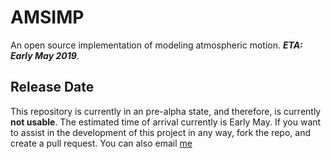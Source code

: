 # AMSIMP

An open source implementation of modeling atmospheric motion. ***ETA: Early May 2019***.

## Release Date
This repository is currently in an pre-alpha state, and therefore, is currently **not usable**. The estimated time of arrival currently is Early May. If you want to assist in the development of this project in any way, fork the repo, and create a pull request. You can also email [me](mailto:conorcaseyc@icloud.com)
